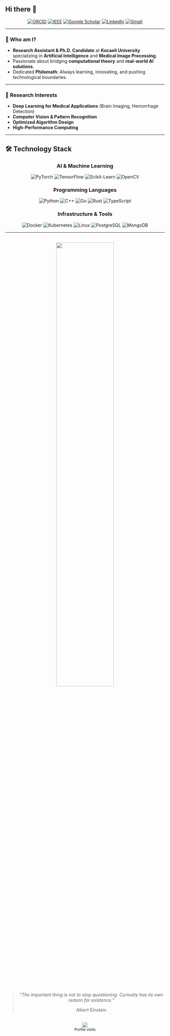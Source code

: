 ## Hi there 👋


<div align="center">

[![ORCID](https://img.shields.io/badge/ORCID-0000--0002--2736--271X-44CC11?style=flat-square&logo=orcid&logoColor=white)](https://orcid.org/0000-0002-2736-271X)
[![IEEE](https://img.shields.io/badge/IEEE-Member-00629B?style=flat-square&logo=ieee&logoColor=white)](https://ieeexplore.ieee.org/author/38546964800)
[![Google Scholar](https://img.shields.io/badge/Scholar-Profile-4285F4?style=flat-square&logo=google-scholar&logoColor=white)](https://scholar.google.com/citations?user=REPLACE_ME)
[![LinkedIn](https://img.shields.io/badge/LinkedIn-tuhage-0A66C2?style=flat-square&logo=linkedin&logoColor=white)](https://www.linkedin.com/in/tuhage/)
[![Gmail](https://img.shields.io/badge/Email-tuhage%40gmail.com-D14836?style=flat-square&logo=gmail&logoColor=white)](mailto:tuhage@gmail.com)

</div>

---

### 🚀 Who am I?

- **Research Assistant & Ph.D. Candidate** at **Kocaeli University** specializing in **Artificial Intelligence** and **Medical Image Processing**.
- Passionate about bridging **computational theory** and **real-world AI solutions**.
- Dedicated **Philomath**: Always learning, innovating, and pushing technological boundaries.

---

### 🧠 Research Interests

- **Deep Learning for Medical Applications** (Brain Imaging, Hemorrhage Detection)
- **Computer Vision & Pattern Recognition**
- **Optimized Algorithm Design**
- **High-Performance Computing**

---


## 🛠️ Technology Stack

<div align="center">

### AI & Machine Learning
![PyTorch](https://img.shields.io/badge/PyTorch-EE4C2C?style=flat-square&logo=pytorch&logoColor=white)
![TensorFlow](https://img.shields.io/badge/TensorFlow-FF6F00?style=flat-square&logo=tensorflow&logoColor=white)
![Scikit-Learn](https://img.shields.io/badge/Scikit--Learn-F7931E?style=flat-square&logo=scikit-learn&logoColor=white)
![OpenCV](https://img.shields.io/badge/OpenCV-5C3EE8?style=flat-square&logo=opencv&logoColor=white)

### Programming Languages
![Python](https://img.shields.io/badge/Python-3776AB?style=flat-square&logo=python&logoColor=white)
![C++](https://img.shields.io/badge/C++-00599C?style=flat-square&logo=cplusplus&logoColor=white)
![Go](https://img.shields.io/badge/Go-00ADD8?style=flat-square&logo=go&logoColor=white)
![Rust](https://img.shields.io/badge/Rust-000000?style=flat-square&logo=rust&logoColor=white)
![TypeScript](https://img.shields.io/badge/TypeScript-3178C6?style=flat-square&logo=typescript&logoColor=white)

### Infrastructure & Tools
![Docker](https://img.shields.io/badge/Docker-2496ED?style=flat-square&logo=docker&logoColor=white)
![Kubernetes](https://img.shields.io/badge/Kubernetes-326CE5?style=flat-square&logo=kubernetes&logoColor=white)
![Linux](https://img.shields.io/badge/Linux-FCC624?style=flat-square&logo=linux&logoColor=black)
![PostgreSQL](https://img.shields.io/badge/PostgreSQL-336791?style=flat-square&logo=postgresql&logoColor=white)
![MongoDB](https://img.shields.io/badge/MongoDB-47A248?style=flat-square&logo=mongodb&logoColor=white)

</div>

---

<br>

<div align="center">
  <img src="https://github-readme-streak-stats.herokuapp.com/?user=tuhage&theme=github-dark-blue&hide_border=true&date_format=M%20j%5B%2C%20Y%5D" width="60%" />
</div>
<br>

<div align="center">
  <blockquote>
    <p><em>"The important thing is not to stop questioning. Curiosity has its own reason for existence."</em></p>
     Albert Einstein
  </blockquote>
</div>

<br>




<div align="center">
 
  <img src="https://profile-counter.glitch.me/tuhage/count.svg" />
   <br><sup>Profile visits</sup>
</div>





